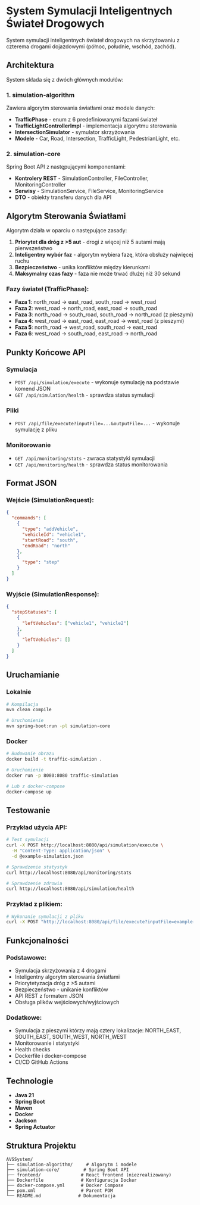 # System Symulacji Inteligentnych Świateł Drogowych

System symulacji inteligentnych świateł drogowych na skrzyżowaniu z czterema drogami dojazdowymi (północ, południe, wschód, zachód).

## Architektura

System składa się z dwóch głównych modułów:

### 1. simulation-algorithm
Zawiera algorytm sterowania światłami oraz modele danych:
- **TrafficPhase** - enum z 6 predefiniowanymi fazami świateł
- **TrafficLightControllerImpl** - implementacja algorytmu sterowania
- **IntersectionSimulator** - symulator skrzyżowania
- **Modele** - Car, Road, Intersection, TrafficLight, PedestrianLight, etc.

### 2. simulation-core
Spring Boot API z następującymi komponentami:
- **Kontrolery REST** - SimulationController, FileController, MonitoringController
- **Serwisy** - SimulationService, FileService, MonitoringService
- **DTO** - obiekty transferu danych dla API

## Algorytm Sterowania Światłami

Algorytm działa w oparciu o następujące zasady:

1. **Priorytet dla dróg z >5 aut** - drogi z więcej niż 5 autami mają pierwszeństwo
2. **Inteligentny wybór faz** - algorytm wybiera fazę, która obsłuży najwięcej ruchu
3. **Bezpieczeństwo** - unika konfliktów między kierunkami
4. **Maksymalny czas fazy** - faza nie może trwać dłużej niż 30 sekund

### Fazy świateł (TrafficPhase):
- **Faza 1**: north_road → east_road, south_road → west_road
- **Faza 2**: west_road → north_road, east_road → south_road  
- **Faza 3**: north_road → south_road, south_road → north_road (z pieszymi)
- **Faza 4**: west_road → east_road, east_road → west_road (z pieszymi)
- **Faza 5**: north_road → west_road, south_road → east_road
- **Faza 6**: west_road → south_road, east_road → north_road

## Punkty Końcowe API

### Symulacja
- `POST /api/simulation/execute` - wykonuje symulację na podstawie komend JSON
- `GET /api/simulation/health` - sprawdza status symulacji

### Pliki
- `POST /api/file/execute?inputFile=...&outputFile=...` - wykonuje symulację z pliku

### Monitorowanie
- `GET /api/monitoring/stats` - zwraca statystyki symulacji
- `GET /api/monitoring/health` - sprawdza status monitorowania

## Format JSON

### Wejście (SimulationRequest):
```json
{
  "commands": [
    {
      "type": "addVehicle",
      "vehicleId": "vehicle1",
      "startRoad": "south",
      "endRoad": "north"
    },
    {
      "type": "step"
    }
  ]
}
```

### Wyjście (SimulationResponse):
```json
{
  "stepStatuses": [
    {
      "leftVehicles": ["vehicle1", "vehicle2"]
    },
    {
      "leftVehicles": []
    }
  ]
}
```

## Uruchamianie

### Lokalnie
```bash
# Kompilacja
mvn clean compile

# Uruchomienie
mvn spring-boot:run -pl simulation-core
```

### Docker
```bash
# Budowanie obrazu
docker build -t traffic-simulation .

# Uruchomienie
docker run -p 8080:8080 traffic-simulation

# Lub z docker-compose
docker-compose up
```

## Testowanie

### Przykład użycia API:
```bash
# Test symulacji
curl -X POST http://localhost:8080/api/simulation/execute \
  -H "Content-Type: application/json" \
  -d @example-simulation.json

# Sprawdzenie statystyk
curl http://localhost:8080/api/monitoring/stats

# Sprawdzenie zdrowia
curl http://localhost:8080/api/simulation/health
```

### Przykład z plikiem:
```bash
# Wykonanie symulacji z pliku
curl -X POST "http://localhost:8080/api/file/execute?inputFile=example-simulation.json&outputFile=result.json"
```

## Funkcjonalności

### Podstawowe:
- Symulacja skrzyżowania z 4 drogami
- Inteligentny algorytm sterowania światłami
- Priorytetyzacja dróg z >5 autami
- Bezpieczeństwo - unikanie konfliktów
- API REST z formatem JSON
- Obsługa plików wejściowych/wyjściowych

### Dodatkowe:
- Symulacja z pieszymi którzy mają cztery lokalizacje: NORTH_EAST, SOUTH_EAST, SOUTH_WEST, NORTH_WEST
- Monitorowanie i statystyki
- Health checks
- Dockerfile i docker-compose
- CI/CD GitHub Actions

## Technologie

- **Java 21**
- **Spring Boot**
- **Maven**
- **Docker**
- **Jackson**
- **Spring Actuator**

## Struktura Projektu

```
AVSSystem/
├── simulation-algorithm/     # Algorytm i modele
├── simulation-core/         # Spring Boot API
├── frontend/               # React frontend (niezrealizowany)
├── Dockerfile              # Konfiguracja Docker
├── docker-compose.yml      # Docker Compose
├── pom.xml                 # Parent POM
└── README.md              # Dokumentacja
```